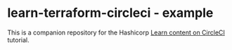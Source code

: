 # learn-terraform-circleci - example

This is a companion repository for the Hashicorp [Learn content on CircleCI](https://developer.hashicorp.com/terraform/tutorials/automation/circle-ci) tutorial. 

